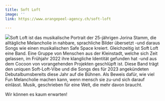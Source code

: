 ```yaml
---
title: Soft Loft
image: ''
link: https://www.orangepeel-agency.ch/soft-loft

---
```

![](/images/uploads/soft_loft_post.jpg)Soft Loft ist das musikalische Portrait der 25-jährigen Jorina Stamm, die alltägliche Melancholie in nahbare, sprachliche Bilder übersetzt -und daraus Songs wie einen musikalischen Safe Space kreiert. Gleichzeitig ist Soft Loft eine Band. Eine Gruppe von Menschen aus der Kleinstadt, welche sich Zeit gelassen, im Frühjahr 2022 ihre klangliche Identität gefunden hat -und aus dem Cocoon von vorangehenden Projekten geschlüpft ist. Diese Band trägt den uniquen Soft-Loft-Vibe und die Songs des für 2023 angekündeten Debutalbumsbereits diese Jahr auf die Bühnen. Als Beweis dafür, wie viel Fun Melancholie machen kann, wenn mensch sie zu-und sich darauf einlässt. Musik, geschrieben für eine Welt, die mehr davon braucht.

Wir können es kaum erwarten!
